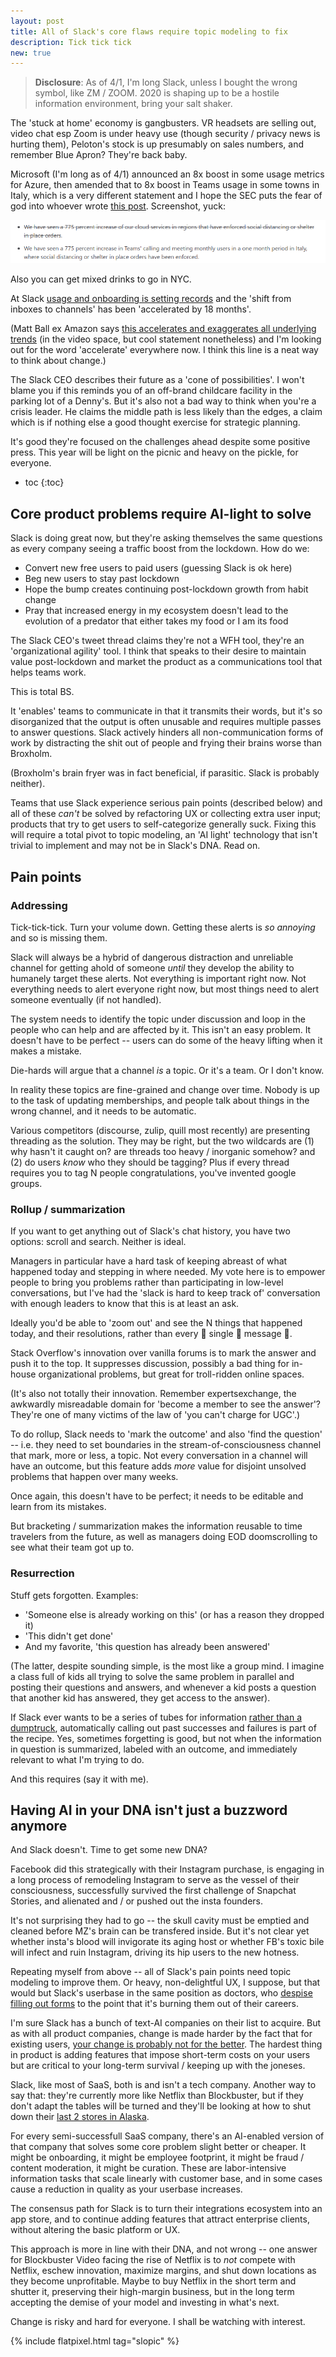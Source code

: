 ```yaml
---
layout: post
title: All of Slack's core flaws require topic modeling to fix
description: Tick tick tick
new: true
---
```


> **Disclosure**: As of 4/1, I'm long Slack, unless I bought the wrong symbol, like ZM / ZOOM.
> 2020 is shaping up to be a hostile information environment, bring your salt shaker.

The 'stuck at home' economy is gangbusters.
VR headsets are selling out,
video chat esp Zoom is under heavy use (though security / privacy news is hurting them),
Peloton's stock is up presumably on sales numbers,
and remember Blue Apron?
They're back baby.

Microsoft (I'm long as of 4/1) announced an 8x boost in some usage metrics for Azure, then amended that to 8x boost in Teams usage in some towns in Italy, which is a very different statement and I hope the SEC puts the fear of god into whoever wrote [this post](https://azure.microsoft.com/en-us/blog/update-2-on-microsoft-cloud-services-continuity/). Screenshot, yuck:

![msft redaction](/assets/msft-775.png)

Also you can get mixed drinks to go in NYC.

At Slack [usage and onboarding is setting records](https://twitter.com/stewart/status/1243000497566441472) and the 'shift from inboxes to channels' has been 'accelerated by 18 months'.

(Matt Ball ex Amazon says [this accelerates and exaggerates all underlying trends](https://twitter.com/ballmatthew/status/1242816931536736257) (in the video space, but cool statement nonetheless) and I'm looking out for the word 'accelerate' everywhere now. I think this line is a neat way to think about change.)

The Slack CEO describes their future as a 'cone of possibilities'.
I won't blame you if this reminds you of an off-brand childcare facility in the parking lot of a Denny's.
But it's also not a bad way to think when you're a crisis leader.
He claims the middle path is less likely than the edges, a claim which is if nothing else a good thought exercise for strategic planning.

It's good they're focused on the challenges ahead despite some positive press.
This year will be light on the picnic and heavy on the pickle, for everyone.

* toc
{:toc}

## Core product problems require AI-light to solve

Slack is doing great now, but they're asking themselves the same questions as every company seeing a traffic boost from the lockdown. How do we:

* Convert new free users to paid users (guessing Slack is ok here)
* Beg new users to stay past lockdown
* Hope the bump creates continuing post-lockdown growth from habit change
* Pray that increased energy in my ecosystem doesn't lead to the evolution of a predator that either takes my food or I am its food

The Slack CEO's tweet thread claims they're not a WFH tool, they're an 'organizational agility' tool. I think that speaks to their desire to maintain value post-lockdown and market the product as a communications tool that helps teams work.

This is total BS.

It 'enables' teams to communicate in that it transmits their words, but it's so disorganized that the output is often unusable and requires multiple passes to answer questions.
Slack actively hinders all non-communication forms of work by distracting the shit out of people and frying their brains worse than Broxholm.

(Broxholm's brain fryer was in fact beneficial, if parasitic. Slack is probably neither).

Teams that use Slack experience serious pain points (described below) and all of these *can't* be solved by refactoring UX or collecting extra user input;
products that try to get users to self-categorize generally suck.
Fixing this will require a total pivot to topic modeling, an 'AI light' technology that isn't trivial to implement and may not be in Slack's DNA.
Read on.

## Pain points

### Addressing

Tick-tick-tick.
Turn your volume down.
Getting these alerts is *so annoying* and so is missing them.

Slack will always be a hybrid of dangerous distraction and unreliable channel for getting ahold of someone *until* they develop the ability to humanely target these alerts.
Not everything is important right now.
Not everything needs to alert everyone right now, but most things need to alert someone eventually (if not handled).

The system needs to identify the topic under discussion and loop in the people who can help and are affected by it.
This isn't an easy problem.
It doesn't have to be perfect -- users can do some of the heavy lifting when it makes a mistake.

Die-hards will argue that a channel *is* a topic.
Or it's a team.
Or I don't know.

In reality these topics are fine-grained and change over time.
Nobody is up to the task of updating memberships, and people talk about things in the wrong channel, and it needs to be automatic.

Various competitors (discourse, zulip, quill most recently) are presenting threading as the solution. They may be right, but the two wildcards are (1) why hasn't it caught on? are threads too heavy / inorganic somehow? and (2) do users *know* who they should be tagging? Plus if every thread requires you to tag N people congratulations, you've invented google groups.

### Rollup / summarization

If you want to get anything out of Slack's chat history, you have two options: scroll and search. Neither is ideal.

Managers in particular have a hard task of keeping abreast of what happened today and stepping in where needed.
My vote here is to empower people to bring you problems rather than participating in low-level conversations,
but I've had the 'slack is hard to keep track of' conversation with enough leaders to know that this is at least an ask.

Ideally you'd be able to 'zoom out' and see the N things that happened today, and their resolutions, rather than every 👏 single 👏 message 👏.

Stack Overflow's innovation over vanilla forums is to mark the answer and push it to the top.
It suppresses discussion, possibly a bad thing for in-house organizational problems, but great for troll-ridden online spaces.

(It's also not totally their innovation.
Remember expertsexchange, the awkwardly misreadable domain for 'become a member to see the answer'?
They're one of many victims of the law of 'you can't charge for UGC'.)

To do rollup, Slack needs to 'mark the outcome' and also 'find the question' --
i.e. they need to set boundaries in the stream-of-consciousness channel that mark, more or less, a topic.
Not every conversation in a channel will have an outcome, but this feature adds *more* value for disjoint unsolved problems that happen over many weeks.

Once again, this doesn't have to be perfect; it needs to be editable and learn from its mistakes.

But bracketing / summarization makes the information reusable to time travelers from the future, as well as managers doing EOD doomscrolling to see what their team got up to.

### Resurrection

Stuff gets forgotten. Examples:

* 'Someone else is already working on this' (or has a reason they dropped it)
* 'This didn't get done'
* And my favorite, 'this question has already been answered'

(The latter, despite sounding simple, is the most like a group mind. I imagine a class full of kids all trying to solve the same problem in parallel and posting their questions and answers, and whenever a kid posts a question that another kid has answered, they get access to the answer).

If Slack ever wants to be a series of tubes for information [rather than a dumptruck](https://www.youtube.com/watch?v=f99PcP0aFNE), automatically calling out past successes and failures is part of the recipe.
Yes, sometimes forgetting is good, but not when the information in question is summarized, labeled with an outcome, and immediately relevant to what I'm trying to do.

And this requires (say it with me).

## Having AI in your DNA isn't just a buzzword anymore

And Slack doesn't. Time to get some new DNA?

Facebook did this strategically with their Instagram purchase, is engaging in a long process of remodeling Instagram to serve as the vessel of their consciousness, successfully survived the first challenge of Snapchat Stories, and alienated and / or pushed out the insta founders.

It's not surprising they had to go -- the skull cavity must be emptied and cleaned before MZ's brain can be transfered inside.
But it's not clear yet whether insta's blood will invigorate its aging host or whether FB's toxic bile will infect and ruin Instagram, driving its hip users to the new hotness.

Repeating myself from above -- all of Slack's pain points need topic modeling to improve them.
Or heavy, non-delightful UX, I suppose, but that would but Slack's userbase in the same position as doctors,
who [despise filling out forms](https://www.newyorker.com/magazine/2018/11/12/why-doctors-hate-their-computers) to the point that it's burning them out of their careers.

I'm sure Slack has a bunch of text-AI companies on their list to acquire.
But as with all product companies, change is made harder by the fact that for existing users, [your change is probably not for the better](https://gist.github.com/sleepyfox/a4d311ffcdc4fd908ec97d1c245e57dc).
The hardest thing in product is adding features that impose short-term costs on your users but are critical to your long-term survival / keeping up with the joneses.

Slack, like most of SaaS, both is and isn't a tech company.
Another way to say that: they're currently more like Netflix than Blockbuster,
but if they don't adapt the tables will be turned and they'll be looking at how to shut down their [last 2 stores in Alaska](https://www.adn.com/business-economy/2018/07/12/the-last-two-blockbuster-stores-in-alaska-are-set-to-close/).

For every semi-successfull SaaS company, there's an AI-enabled version of that company that solves some core problem slight better or cheaper.
It might be onboarding, it might be employee footprint, it might be fraud / content moderation, it might be curation.
These are labor-intensive information tasks that scale linearly with customer base, and in some cases cause a reduction in quality as your userbase increases.

The consensus path for Slack is to turn their integrations ecosystem into an app store,
and to continue adding features that attract enterprise clients,
without altering the basic platform or UX.

This approach is more in line with their DNA, and not wrong --
one answer for Blockbuster Video facing the rise of Netflix is to *not* compete with Netflix, eschew innovation, maximize margins, and shut down locations as they become unprofitable.
Maybe to buy Netflix in the short term and shutter it, preserving their high-margin business, but in the long term accepting the demise of your model and investing in what's next.

Change is risky and hard for everyone. I shall be watching with interest.

{% include flatpixel.html tag="slopic" %}
